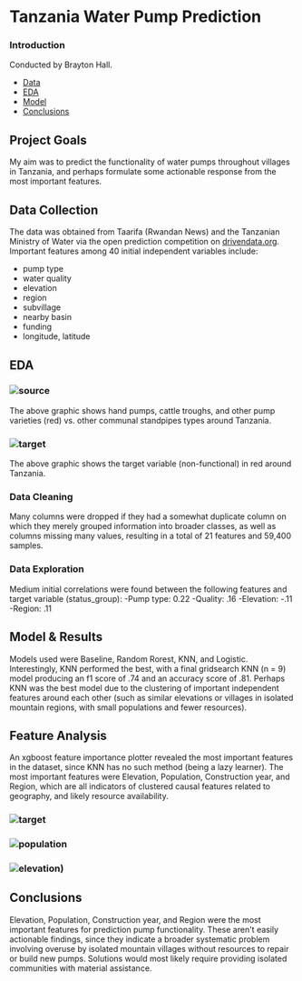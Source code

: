
# Tanzania Water Pump Prediction

### Introduction
Conducted by Brayton Hall.

- [Data](#data)
- [EDA](#eda)
- [Model](#model)
- [Conclusions](#concl)

## Project Goals
My aim was to predict the functionality of water pumps throughout villages in Tanzania, and perhaps formulate some actionable response from the most important features. 

## Data Collection <a name='data'></a>
The data was obtained from Taarifa (Rwandan News) and the Tanzanian Ministry of Water via the open prediction competition on [drivendata.org](https://www.drivendata.org/competitions/7/pump-it-up-data-mining-the-water-table/). Important features among 40 initial independent variables include:
- pump type
- water quality
- elevation
- region
- subvillage 
- nearby basin
- funding
- longitude, latitude

## EDA <a name='eda'></a>
### ![source](water_source.png)
The above graphic shows hand pumps, cattle troughs, and other pump varieties (red) vs. other communal standpipes types around Tanzania. 
### ![target](functioning.png)
The above graphic shows the target variable (non-functional) in red around Tanzania. 

### Data Cleaning
Many columns were dropped if they had a somewhat duplicate column on which they merely grouped information into broader classes, as well as columns missing many values, resulting in a total of 21 features and 59,400 samples.

### Data Exploration
Medium initial correlations were found between the following features and target variable (status_group): 
-Pump type: 0.22
-Quality: .16
-Elevation: -.11
-Region: .11

## Model & Results <a name='model'></a>
Models used were Baseline, Random Rorest, KNN, and Logistic. Interestingly, KNN performed the best, with a final gridsearch KNN (n = 9) model producing an f1 score of .74 and an accuracy score of .81. Perhaps KNN was the best model due to the clustering of important independent features around each other (such as similar elevations or villages in isolated mountain regions, with small populations and fewer resources).

## Feature Analysis
An xgboost feature importance plotter revealed the most important features in the dataset, since KNN has no such method (being a lazy learner). The most important features were Elevation, Population, Construction year, and Region, which are all indicators of clustered causal features related to geography, and likely resource availability. 
### ![target](functioning.png)
### ![population](pop_target.png)
### ![elevation](tanz_elevation.jpg))

## Conclusions <a name='concl'></a>
Elevation, Population, Construction year, and Region were the most important features for prediction pump functionality.
These aren't easily actionable findings, since they indicate a broader systematic problem involving overuse by isolated mountain villages without resources to repair or build new pumps.
Solutions would most likely require providing isolated communities with material assistance.
 



